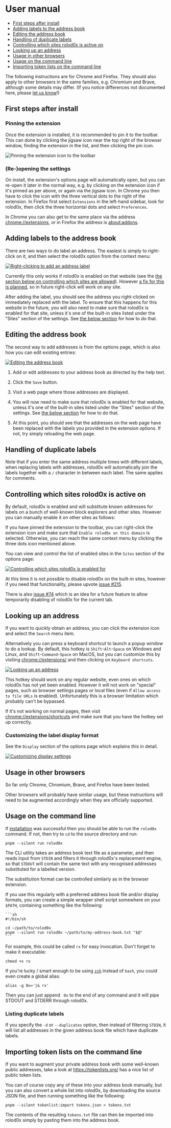 # User manual

- [First steps after install](#first)
- [Adding labels to the address book](#adding)
- [Editing the address book](#editing)
- [Handling of duplicate labels](#duplicates)
- [Controlling which sites rolod0x is active on](#allow-list)
- [Looking up an address](#lookup)
- [Usage in other browsers](#other)
- [Usage on the command line](#cli)
- [Importing token lists on the command line](#import-tokenlist)

The following instructions are for Chrome and Firefox.  They should
also apply to other browsers in the same families, e.g. Chromium and
Brave, although some details may differ.  (If you notice differences
not documented here, please [let us know](../CONTRIBUTING.md)!)

## First steps after install <a name="first"></a>

### Pinning the extension

Once the extension is installed, it is recommended to pin it to the
toolbar.  This can done by clicking the jigsaw icon near the top right
of the browser window, finding the extension in the list, and then
clicking the pin icon.

![Pinning the extension icon to the toolbar](./images/pinning-extension.png)

### (Re-)opening the settings

On install, the extension's options page will automatically open, but
you can re-open it later in the normal way, e.g. by clicking on the
extension icon if it's pinned as per above, or again via the jigsaw
icon.  In Chrome you then have to click the icon with the three
vertical dots to the right of the extension.  In Firefox first select
`Extensions` in the left-hand sidebar, look for rolod0x, then click
the three horizontal dots and select `Preferences`.

In Chrome you can also get to the same place via the address
<chrome://extensions>, or in Firefox the address is <about:addons>.

## Adding labels to the address book <a name="adding"></a>

There are two ways to do label an address.  The easiest is simply to
right-click on it, and then select the rolod0x option from the context
menu:

[![Right-clicking to add an address label](./images/right-click.jpg)](./images/right-click.jpg)

Currently this only works if rolod0x is enabled on that website (see
the [the section below on controlling which sites are
allowed](#allow-list)).  However [a fix for this is
planned](https://github.com/rolod0x/rolod0x/issues/216), so in future
right-click will work on any site.

After adding the label, you should see the address you right-clicked
on immediately replaced with the label.  To ensure that this happens
for this website in the future, you will also need to make sure that
rolod0x is enabled for that site, unless it's one of the built-in
sites listed under the "Sites" section of the settings.  See [the
below section](#allow-list) for how to do that.

## Editing the address book <a name="editing"></a>

The second way to add addresses is from the options page, which is
also how you can edit existing entries:

[![Editing the address book](./images/edit-as-text.jpg)](./images/edit-as-text.jpg)

1.  Add or edit addresses to your address book as directed by the help
    text.

2.  Click the `Save` button.

3.  Visit a web page where those addresses are displayed.

4.  You will now need to make sure that rolod0x is enabled for that
    website, unless it's one of the built-in sites listed under the
    "Sites" section of the settings.  See [the below
    section](#allow-list) for how to do that.

5.  At this point, you should see that the addresses on the web page
    have been replaced with the labels you provided in the extension
    options.  If not, try simply reloading the web page.

## Handling of duplicate labels <a name="duplicates"></a>

Note that if you enter the same address multiple times with different
labels, when replacing labels with addresses, rolod0x will
automatically join the labels together with a `/` character in between
each label.  The same applies for comments.

## Controlling which sites rolod0x is active on <a name="allow-list"></a>

By default, rolod0x is enabled and will substitute known addresses for
labels on a bunch of well-known block explorers and other sites.  However
you can manually enable it on other sites as follows:

If you have pinned the extension to the toolbar, you can right-click
the extension icon and make sure that `Enable rolod0x on this domain`
is selected.  Otherwise, you can reach the same context menu by
clicking the three dots icon mentioned above.

You can view and control the list of enabled sites in the `Sites`
section of the options page:

[![Controlling which sites rolod0x is enabled for](./images/enable-per-site.jpg)](./images/enable-per-site.jpg)

At this time it is not possible to disable rolod0x on the built-in
sites, however if you need that functionality, please upvote [issue
#215](https://github.com/rolod0x/rolod0x/issues/215).

There is also [issue
#74](https://github.com/rolod0x/rolod0x/issues/74) which is an idea
for a future feature to allow temporarily disabling of rolod0x for the
current tab.

## Looking up an address <a name="#lookup"></a>

If you want to quickly obtain an address, you can click the extension
icon and select the `Search` menu item.

Alternatively you can press a keyboard shortcut to launch a popup
window to do a lookup.  By default, this hotkey is
`Shift`-`Alt`-`Space` on Windows and Linux, and
`Shift`-`Command`-`Space` on MacOS, but you can customize this by
visiting <chrome://extensions/> and then clicking on `Keyboard
shortcuts`.

[![Looking up an address](./images/hotkey-lookup.jpg)](./images/hotkey-lookup.jpg)

This hotkey should work on any regular website, even ones on which
rolod0x has not yet been enabled.  However it will not work on
"special" pages, such as browser settings pages or local files (even
if `Allow access to file URLs` is enabled).  Unfortunately this is a
browser limitation which probably can't be bypassed.

If it's not working on normal pages, then visit
<chrome://extensions/shortcuts> and make sure that you have the hotkey
set up correctly.

### Customizing the label display format

See the `Display` section of the options page which explains this in
detail.

[![Customizing display settings](./images/customize-display-format.jpg)](./images/customize-display-format.jpg)

## Usage in other browsers <a name="other"></a>

So far only Chrome, Chromium, Brave, and Firefox have been tested.

Other browsers will probably have similar usage, but these
instructions will need to be augmented accordingly when they are
officially supported.

## Usage on the command line <a name="cli"></a>

If [installation](./install.md#cli) was successful then you should be
able to run the `rolod0x` command.  If not, then try to `cd` to the
source directory and run:

    pnpm --silent run rolod0x

The CLI utility takes an address book text file as a parameter, and
then reads input from `STDIN` and filters it through rolod0x's
replacement engine, so that `STDOUT` will contain the same text with
any recognised addresses substituted for a labelled version.

The substitution format can be controlled similarly as in the browser
extension.

If you use this regularly with a preferred address book file and/or
display formats, you can create a simple wrapper shell script
somewhere on your `$PATH`, containing something like the following:

    ```sh
    #!/bin/sh

    cd ~/path/to/rolod0x
    pnpm --silent run rolod0x ~/path/to/my-address-book.txt "$@"
    ```

For example, this could be called `rx` for easy invocation.
Don't forget to make it executable:

    chmod +x rx

If you're lucky / smart enough to be using
[`zsh`](https://zsh.sourceforge.io/) instead of `bash`, you could even
create a global alias:

    alias -g 0x='|& rx'

Then you can just append ` 0x` to the end of any command and it will
pipe STDOUT and STDERR through rolod0x.

### Listing duplicate labels

If you specify the `-d` or `--duplicates` option, then instead of
filtering `STDIN`, it will list all addresses in the given address
book file which have duplicate labels.

## Importing token lists on the command line <a name="import-tokenlist"></a>

If you want to augment your private address book with some well-known
public addresses, take a look at https://tokenlists.org/ has a nice
list of public token lists.

You can of course copy any of these into your address book manually,
but you can also convert a whole list into rolod0x, by downloading the
source JSON file, and then running something like the following:

    pnpm --silent tokenlist:import tokens.json > tokens.txt

The contents of the resulting `tokens.txt` file can then be imported
into rolod0x simply by pasting them into the address book.
